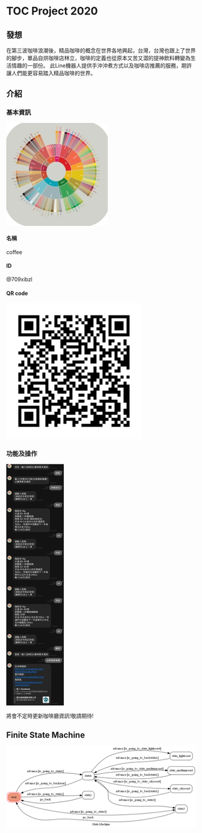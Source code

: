 # TOC Project 2020

## 發想
在第三波咖啡浪潮後，精品咖啡的概念在世界各地興起，台灣，台灣也跟上了世界的腳步，單品自烘咖啡店林立，咖啡的定義也從原本又苦又澀的提神飲料轉變為生活情趣的一部份。
此Line機器人提供手沖沖煮方式以及咖啡店推薦的服務，期許讓人們能更容易踏入精品咖啡的世界。
## 介紹
### 基本資訊
![icon](./img/icon.png)
#### 名稱
coffee
#### ID
@709xibzl
#### QR code
![qrcode](./img/qrcode.png)
### 功能及操作
![feature](./img/demo.jpg)

將會不定時更新咖啡廳資訊!敬請期待!
## Finite State Machine
![fsm](./img/fsm.png)
